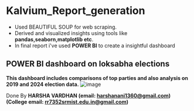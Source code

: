 # Kalvium_Report_generation

* Used BEAUTIFUL SOUP for web scraping.
* Derived and visualized insights using tools like **pandas,seaborn,matplotlib etc**.
* In final report i've used **POWER BI** to create a insightful dashboard

## POWER BI dashboard on loksabha elections
**This dashboard includes comparisons of top parties and also analysis on 2019 and 2024 election data.** 
![image](https://github.com/callmenani/Kalvium_Report_generation/assets/92045868/a81a3bcd-ec6a-4e9c-aa95-33da06a9fa25)

Done By **HARSHA VARDHAN (email: harshanani1360@gmail.com)**
**(College email: rr7352srmist.edu.in@gmail.com)**
